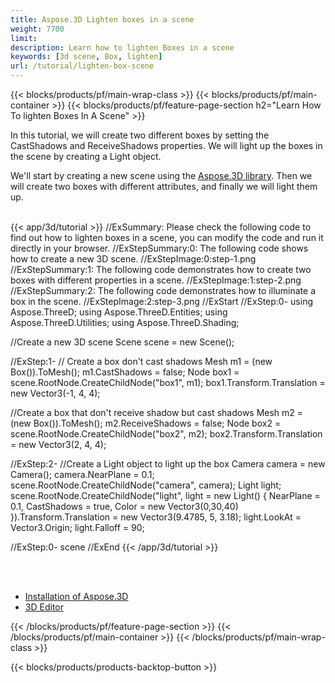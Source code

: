 ```yaml
---
title: Aspose.3D Lighten boxes in a scene
weight: 7700
limit: 
description: Learn how to lighten Boxes in a scene
keywords: [3d scene, Box, lighten]
url: /tutorial/lighten-box-scene
---
```


{{< blocks/products/pf/main-wrap-class >}}
{{< blocks/products/pf/main-container >}}
{{< blocks/products/pf/feature-page-section h2="Learn How To lighten Boxes In A Scene" >}}

<p>
In this tutorial, we will create two different boxes by setting the CastShadows and ReceiveShadows properties. We will light up the boxes in the scene by creating a Light object.
</p>

<p>
We'll start by creating a new scene using the <a href="https://www.nuget.org/packages/Aspose.3D">Aspose.3D library</a>.  Then we will create two boxes with different attributes, and finally we will light them up.
</p>

<br />
{{< app/3d/tutorial >}}
//ExSummary: Please check the following code to find out how to lighten boxes in a scene, you can modify the code and run it directly in your browser.
//ExStepSummary:0: The following code shows how to create a new 3D scene.
//ExStepImage:0:step-1.png
//ExStepSummary:1: The following code demonstrates how to create two boxes with different properties in a scene.
//ExStepImage:1:step-2.png
//ExStepSummary:2: The following code demonstrates how to illuminate a box in the scene.
//ExStepImage:2:step-3.png
//ExStart
//ExStep:0-
using Aspose.ThreeD;
using Aspose.ThreeD.Entities;
using Aspose.ThreeD.Utilities;
using Aspose.ThreeD.Shading;

//Create a new 3D scene
Scene scene = new Scene();

//ExStep:1-
// Create a box don't cast shadows
Mesh m1 = (new Box()).ToMesh();
m1.CastShadows = false;
Node box1 = scene.RootNode.CreateChildNode("box1", m1);
box1.Transform.Translation = new Vector3(-1, 4, 4);

//Create a box that don't receive shadow but cast shadows
Mesh m2 = (new Box()).ToMesh();
m2.ReceiveShadows = false;
Node box2 = scene.RootNode.CreateChildNode("box2", m2);
box2.Transform.Translation = new Vector3(2, 4, 4);

//ExStep:2-
//Create a Light object to light up the box
Camera camera = new Camera();
camera.NearPlane = 0.1;
scene.RootNode.CreateChildNode("camera", camera);
Light light;
scene.RootNode.CreateChildNode("light", light = new Light()
{
    NearPlane = 0.1,
    CastShadows = true,
    Color = new Vector3(0,30,40)
}).Transform.Translation = new Vector3(9.4785, 5, 3.18);
light.LookAt = Vector3.Origin;
light.Falloff = 90;

//ExStep:0-
scene
//ExEnd
{{< /app/3d/tutorial >}}
<br />

<br />
<br />
<div class="code-sample">
    <ul class="link-list">
        <li class="link-item"><a href="https://docs.aspose.com/3d/net/installation/">Installation of Aspose.3D</a></li>
        <li class="link-item"><a href="https://products.aspose.app/3d/editor/">3D Editor</a></li>
    </ul>
</div>

{{< /blocks/products/pf/feature-page-section >}}
{{< /blocks/products/pf/main-container >}}
{{< /blocks/products/pf/main-wrap-class >}}

{{< blocks/products/products-backtop-button >}}

